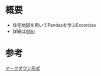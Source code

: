 # 概要
* 住宅地図を用いてPandasを学ぶExcercise
* 詳細は[Wiki](https://gitlab.com/microbase/Training/wikis/home)

# 参考
[マークダウン形式](https://ja.wikipedia.org/wiki/Markdown)
